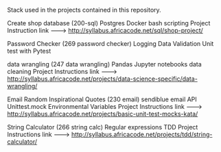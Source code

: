 Stack used in the projects contained in this repository.

Create shop database (200-sql)
    Postgres
    Docker
    bash scripting
Project Instruction link ---> http://syllabus.africacode.net/sql/shop-project/

Password Checker (269 password checker)
    Logging
    Data Validation
    Unit test with Pytest


data wrangling (247 data wrangling)
    Pandas
    Jupyter notebooks
    data cleaning
Project Instructions link ---> http://syllabus.africacode.net/projects/data-science-specific/data-wrangling/

Email Random Inspirational Quotes (230 email)
    sendiblue email API
    Unittest.mock
    Environmental Variables
Project Instructions link ---> http://syllabus.africacode.net/projects/basic-unit-test-mocks-kata/

String Calculator (266 string calc)
    Regular expressions
    TDD
 Project Instructions link ---> http://syllabus.africacode.net/projects/tdd/string-calculator/
